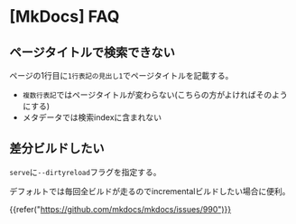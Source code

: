 # [MkDocs] FAQ


ページタイトルで検索できない
----------------------------

ページの1行目に`1行表記の見出し1`でページタイトルを記載する。

* `複数行表記`ではページタイトルが変わらない(こちらの方がよければそのようにする)
* メタデータでは検索indexに含まれない


差分ビルドしたい
----------------

`serve`に`--dirtyreload`フラグを指定する。

デフォルトでは毎回全ビルドが走るのでincrementalビルドしたい場合に便利。

{{refer("https://github.com/mkdocs/mkdocs/issues/990")}}
